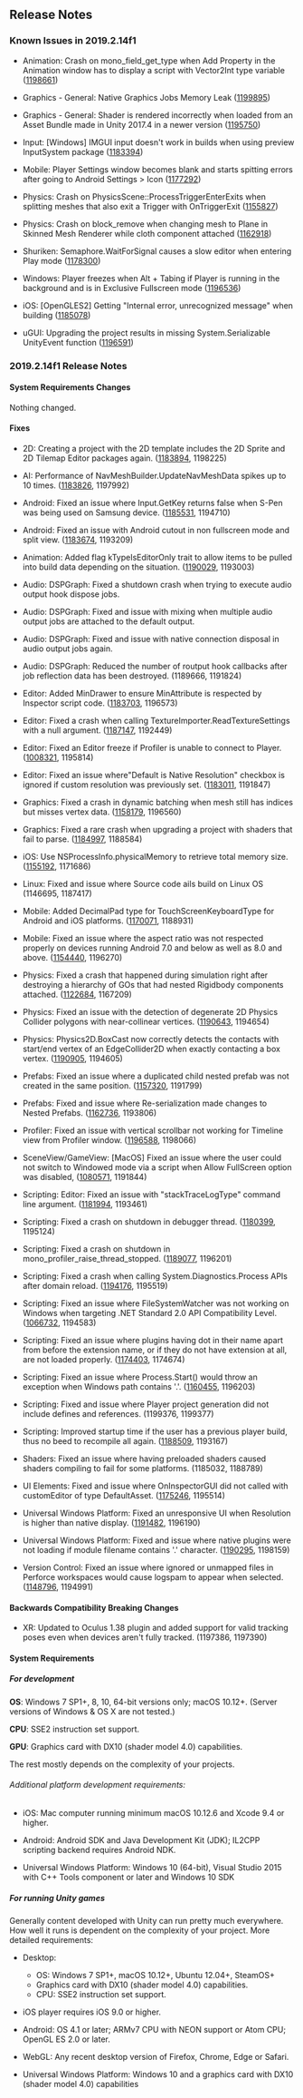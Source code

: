 ## Release Notes

### Known Issues in 2019.2.14f1

-   Animation: Crash on mono_field_get_type when Add Property in the Animation window has to display a script with Vector2Int type variable ([1198661](https://issuetracker.unity3d.com/issues/crash-on-mono-field-get-type-when-add-property-in-the-animation-window-has-to-display-a-script-with-vector2int-type-variable))

-   Graphics - General: Native Graphics Jobs Memory Leak ([1199895](https://issuetracker.unity3d.com/issues/native-graphics-jobs-memory-leak))

-   Graphics - General: Shader is rendered incorrectly when loaded from an Asset Bundle made in Unity 2017.4 in a newer version ([1195750](https://issuetracker.unity3d.com/issues/shader-is-rendered-incorrectly-when-loaded-from-an-asset-bundle-made-in-unity-2017-dot-4-in-a-newer-version))

-   Input: \[Windows\] IMGUI input doesn\'t work in builds when using preview InputSystem package ([1183394](https://issuetracker.unity3d.com/issues/imgui-input-doesnt-work-in-builds-when-using-preview-inputsystem-package))

-   Mobile: Player Settings window becomes blank and starts spitting errors after going to Android Settings \> Icon ([1177292](https://issuetracker.unity3d.com/issues/player-settings-window-becomes-blank-and-starts-spitting-errors-after-going-to-android-settings-icon))

-   Physics: Crash on PhysicsScene::ProcessTriggerEnterExits when splitting meshes that also exit a Trigger with OnTriggerExit ([1155827](https://issuetracker.unity3d.com/issues/crash-on-physicsscene-processtriggerenterexits-when-splitting-meshes-that-also-exit-a-trigger-with-ontriggerexit))

-   Physics: Crash on block_remove when changing mesh to Plane in Skinned Mesh Renderer while cloth component attached ([1162918](https://issuetracker.unity3d.com/issues/crash-on-block-remove-when-changing-mesh-to-plane-in-skinned-mesh-renderer-while-cloth-component-attached))

-   Shuriken: Semaphore.WaitForSignal causes a slow editor when entering Play mode ([1178300](https://issuetracker.unity3d.com/issues/semaphore-dot-waitforsignal-causes-a-slow-editor-when-entering-play-mode))

-   Windows: Player freezes when Alt + Tabing if Player is running in the background and is in Exclusive Fullscreen mode ([1196536](https://issuetracker.unity3d.com/issues/player-freezes-when-alt-plus-tabing-if-player-is-running-in-the-background-and-is-in-exclusive-fullscreen-mode))

-   iOS: \[OpenGLES2\] Getting \"Internal error, unrecognized message\" when building ([1185078](https://issuetracker.unity3d.com/issues/ios))

-   uGUI: Upgrading the project results in missing System.Serializable UnityEvent function ([1196591](https://issuetracker.unity3d.com/issues/upgrading-the-project-results-in-missing-system-dot-serializable-unityevent-function))

### 2019.2.14f1 Release Notes

#### System Requirements Changes

Nothing changed.

#### Fixes

-   2D: Creating a project with the 2D template includes the 2D Sprite and 2D Tilemap Editor packages again. ([1183894](https://issuetracker.unity3d.com/issues/2d-template-2d-packages-sprite-and-tilemap-editor-is-no-longer-included-when-using-2d-template), 1198225)

-   AI: Performance of NavMeshBuilder.UpdateNavMeshData spikes up to 10 times. ([1183826](https://issuetracker.unity3d.com/issues/performance-of-navmeshbuilder-dot-updatenavmeshdata-spike-up-to-10-times), 1197992)

-   Android: Fixed an issue where Input.GetKey returns false when S-Pen was being used on Samsung device. ([1185531](https://issuetracker.unity3d.com/issues/android-input-dot-getkey-returns-false-when-when-s-pen-is-being-used-on-samsung-device), 1194710)

-   Android: Fixed an issue with Android cutout in non fullscreen mode and split view. ([1183674](https://issuetracker.unity3d.com/issues/android-screen-dot-safearea-and-screen-dot-cutouts-return-incorrect-values-on-phones-with-notches-when-screen-dot-fullscreen-equals-equals-false), 1193209)

-   Animation: Added flag kTypeIsEditorOnly trait to allow items to be pulled into build data depending on the situation. ([1190029](https://issuetracker.unity3d.com/issues/preview-animation-clip-are-included-in-the-asset-bundle-using-scripting-build-pipeline), 1193003)

-   Audio: DSPGraph: Fixed a shutdown crash when trying to execute audio output hook dispose jobs.

-   Audio: DSPGraph: Fixed and issue with mixing when multiple audio output jobs are attached to the default output.

-   Audio: DSPGraph: Fixed and issue with native connection disposal in audio output jobs again.

-   Audio: DSPGraph: Reduced the number of routput hook callbacks after job reflection data has been destroyed. (1189666, 1191824)

-   Editor: Added MinDrawer to ensure MinAttribute is respected by Inspector script code. ([1183703](https://issuetracker.unity3d.com/issues/unityengine-dot-minattribute-is-not-restricting-the-value-of-a-variable-when-using-the-inspector-window), 1196573)

-   Editor: Fixed a crash when calling TextureImporter.ReadTextureSettings with a null argument. ([1187147](https://issuetracker.unity3d.com/issues/crash-on-marshalling-outmarshaller-when-textureimporter-dot-readtexturesettings-argument-is-null), 1192449)

-   Editor: Fixed an Editor freeze if Profiler is unable to connect to Player. ([1008321](https://issuetracker.unity3d.com/issues/editor-freezes-if-profiler-is-unable-to-connect-to-player), 1195814)

-   Editor: Fixed an issue where\"Default is Native Resolution\" checkbox is ignored if custom resolution was previously set. ([1183011](https://issuetracker.unity3d.com/issues/macos-default-is-native-resolution-checkbox-is-ignored-if-custom-resolution-was-set-before), 1191847)

-   Graphics: Fixed a crash in dynamic batching when mesh still has indices but misses vertex data. ([1158179](https://issuetracker.unity3d.com/issues/unity-editor-crashes-on-transformverticesstridedref-when-entering-play-mode-with-dynamic-batching-enabled), 1196560)

-   Graphics: Fixed a rare crash when upgrading a project with shaders that fail to parse. ([1184997](https://issuetracker.unity3d.com/issues/project-crashes-on-opening-in-shaderlab-intshader-postload-shader-star), 1188584)

-   iOS: Use NSProcessInfo.physicalMemory to retrieve total memory size. ([1155192](https://issuetracker.unity3d.com/issues/ios-systeminfo-dot-systemmemorysize-sometimes-reports-physical-memory-under-report-available-device-memory), 1171686)

-   Linux: Fixed and issue where Source code ails build on Linux OS (1146695, 1187417)

-   Mobile: Added DecimalPad type for TouchScreenKeyboardType for Android and iOS platforms. ([1170071](https://issuetracker.unity3d.com/issues/mobile-touchscreenkeyboardtype-is-missing-decimalpad), 1188931)

-   Mobile: Fixed an issue where the aspect ratio was not respected properly on devices running Android 7.0 and below as well as 8.0 and above. ([1154440](https://issuetracker.unity3d.com/issues/meta-data-element-for-max-aspect-ratio-configuration-is-not-present-in-unity-2018-dot-4), 1196270)

-   Physics: Fixed a crash that happened during simulation right after destroying a hierarchy of GOs that had nested Rigidbody components attached. ([1122684](https://issuetracker.unity3d.com/issues/crash-in-physics-physicsmanager-simulate), 1167209)

-   Physics: Fixed an issue with the detection of degenerate 2D Physics Collider polygons with near-collinear vertices. ([1190643](https://issuetracker.unity3d.com/issues/2d-compositecollider2d-polygon-generation-is-inconsistent-when-using-tilemaps), 1194654)

-   Physics: Physics2D.BoxCast now correctly detects the contacts with start/end vertex of an EdgeCollider2D when exactly contacting a box vertex. ([1190905](https://issuetracker.unity3d.com/issues/the-physics2d-dot-boxcast-doesnt-detect-the-edge-collider-2d-when-hitting-the-colliders-corner), 1194605)

-   Prefabs: Fixed an issue where a duplicated child nested prefab was not created in the same position. ([1157320](https://issuetracker.unity3d.com/issues/duplicated-child-nested-prefab-is-not-created-in-the-same-position), 1191799)

-   Prefabs: Fixed and issue where Re-serialization made changes to Nested Prefabs. ([1162736](https://issuetracker.unity3d.com/issues/re-serialization-make-changes-to-nested-prefabs), 1193806)

-   Profiler: Fixed an issue with vertical scrollbar not working for Timeline view from Profiler window. ([1196588](https://issuetracker.unity3d.com/issues/profiler-vertical-scrollbar-is-not-working-for-timeline-view-from-profiler-window), 1198066)

-   SceneView/GameView: \[MacOS\] Fixed an issue where the user could not switch to Windowed mode via a script when Allow FullScreen option was disabled, ([1080571](https://issuetracker.unity3d.com/issues/osx-switching-to-windowed-via-scripting-api-fails-when-allow-fullscreen-switch-is-not-checked), 1191844)

-   Scripting: Editor: Fixed an issue with \"stackTraceLogType\" command line argument. ([1181994](https://issuetracker.unity3d.com/issues/exceptions-still-include-a-stack-trace-after-setting-application-dot-setstacktracelogtype-to-stacktracelogtype-dot-none), 1193461)

-   Scripting: Fixed a crash on shutdown in debugger thread. ([1180399](https://issuetracker.unity3d.com/issues/debugger-agent-sometimes-crashes-during-batchmode-builds), 1195124)

-   Scripting: Fixed a crash on shutdown in mono_profiler_raise_thread_stopped. ([1189077](https://issuetracker.unity3d.com/issues/crash-on-editor-exit-caused-by-race-condition-in-mono), 1196201)

-   Scripting: Fixed a crash when calling System.Diagnostics.Process APIs after domain reload. ([1194176](https://issuetracker.unity3d.com/issues/editor-crashes-at-rtlentercriticalsection-when-the-assembly-is-reloaded), 1195519)

-   Scripting: Fixed an issue where FileSystemWatcher was not working on Windows when targeting .NET Standard 2.0 API Compatibility Level. ([1066732](https://issuetracker.unity3d.com/issues/filesystemwatcher-not-implemented-on-net-4-dot-x-with-net-standard-2-dot-0-only), 1194583)

-   Scripting: Fixed an issue where plugins having dot in their name apart from before the extension name, or if they do not have extension at all, are not loaded properly. ([1174403](https://issuetracker.unity3d.com/issues/native-plugin-are-not-found-in-the-editor-when-their-name-includes-a-dot-character), 1174674)

-   Scripting: Fixed an issue where Process.Start() would throw an exception when Windows path contains \'.\'. ([1160455](https://issuetracker.unity3d.com/issues/scripts-do-not-get-compiled-if-the-unity-editor-path-contains-apostrophes), 1196203)

-   Scripting: Fixed and issue where Player project generation did not include defines and references. (1199376, 1199377)

-   Scripting: Improved startup time if the user has a previous player build, thus no beed to recompile all again. ([1188509](https://issuetracker.unity3d.com/issues/builtinassemblies-dot-stamp-in-library-folder-is-not-being-regenerated), 1193167)

-   Shaders: Fixed an issue where having preloaded shaders caused shaders compiling to fail for some platforms. (1185032, 1188789)

-   UI Elements: Fixed and issue where OnInspectorGUI did not called with customEditor of type DefaultAsset. ([1175246](https://issuetracker.unity3d.com/issues/overridden-oninspectorgui-method-is-not-called-when-using-customeditor-typeof-defaultasset), 1195514)

-   Universal Windows Platform: Fixed an unresponsive UI when Resolution is higher than native display. ([1191482](https://issuetracker.unity3d.com/issues/uwp-ui-isnt-responsive-on-the-right-side-of-the-app-after-setting-apps-resolution-to-higher-than-monitors-resolution), 1196190)

-   Universal Windows Platform: Fixed and issue where native plugins were not loading if module filename contains \'.\' character. ([1190295](https://issuetracker.unity3d.com/issues/uwp-player-will-not-load-native-plugin-with-a-period-in-its-name), 1198159)

-   Version Control: Fixed an issue where ignored or unmapped files in Perforce workspaces would cause logspam to appear when selected. ([1148796](https://issuetracker.unity3d.com/issues/perforce-integration-editor-constantly-emits-warnings-when-selecting-a-file-ignored-in-stream-view), 1194991)

#### Backwards Compatibility Breaking Changes

-   XR: Updated to Oculus 1.38 plugin and added support for valid tracking poses even when devices aren\'t fully tracked. (1197386, 1197390)

#### System Requirements

##### For development

**OS**: Windows 7 SP1+, 8, 10, 64-bit versions only; macOS 10.12+. (Server versions of Windows & OS X are not tested.)

**CPU**: SSE2 instruction set support.

**GPU**: Graphics card with DX10 (shader model 4.0) capabilities.

The rest mostly depends on the complexity of your projects.

###### Additional platform development requirements:

-   iOS: Mac computer running minimum macOS 10.12.6 and Xcode 9.4 or higher.

-   Android: Android SDK and Java Development Kit (JDK); IL2CPP scripting backend requires Android NDK.

-   Universal Windows Platform: Windows 10 (64-bit), Visual Studio 2015 with C++ Tools component or later and Windows 10 SDK

##### For running Unity games

Generally content developed with Unity can run pretty much everywhere. How well it runs is dependent on the complexity of your project. More detailed requirements:

-   Desktop:

    -   OS: Windows 7 SP1+, macOS 10.12+, Ubuntu 12.04+, SteamOS+
    -   Graphics card with DX10 (shader model 4.0) capabilities.
    -   CPU: SSE2 instruction set support.

-   iOS player requires iOS 9.0 or higher.

-   Android: OS 4.1 or later; ARMv7 CPU with NEON support or Atom CPU; OpenGL ES 2.0 or later.

-   WebGL: Any recent desktop version of Firefox, Chrome, Edge or Safari.

-   Universal Windows Platform: Windows 10 and a graphics card with DX10 (shader model 4.0) capabilities
